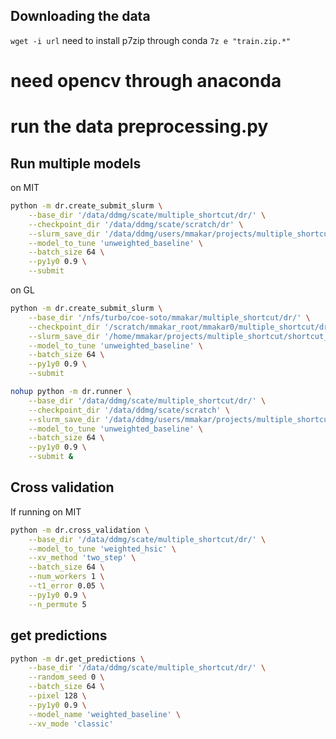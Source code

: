 ## Downloading the data
`wget -i url`
need to install p7zip through conda
`7z e "train.zip.*"`
# need opencv through anaconda
# run the data preprocessing.py


## Run multiple models
on MIT 
```bash
python -m dr.create_submit_slurm \
	--base_dir '/data/ddmg/scate/multiple_shortcut/dr/' \
	--checkpoint_dir '/data/ddmg/scate/scratch/dr' \
	--slurm_save_dir '/data/ddmg/users/mmakar/projects/multiple_shortcut/shortcut_hsic/dr_slurm_scripts/' \
	--model_to_tune 'unweighted_baseline' \
	--batch_size 64 \
	--py1y0 0.9 \
	--submit
```
on GL
```bash
python -m dr.create_submit_slurm \
	--base_dir '/nfs/turbo/coe-soto/mmakar/multiple_shortcut/dr/' \
	--checkpoint_dir '/scratch/mmakar_root/mmakar0/multiple_shortcut/dr' \
	--slurm_save_dir '/home/mmakar/projects/multiple_shortcut/shortcut_hsic/dr_slurm_scripts/' \
	--model_to_tune 'unweighted_baseline' \
	--batch_size 64 \
	--py1y0 0.9 \
	--submit
```


```bash
nohup python -m dr.runner \
	--base_dir '/data/ddmg/scate/multiple_shortcut/dr/' \
	--checkpoint_dir '/data/ddmg/scate/scratch' \
	--slurm_save_dir '/data/ddmg/users/mmakar/projects/multiple_shortcut/shortcut_hsic/dr_slurm_scripts/' \
	--model_to_tune 'unweighted_baseline' \
	--batch_size 64 \
	--py1y0 0.9 \
	--submit &

```

## Cross validation
If running on MIT

```bash
python -m dr.cross_validation \
	--base_dir '/data/ddmg/scate/multiple_shortcut/dr/' \
	--model_to_tune 'weighted_hsic' \
	--xv_method 'two_step' \
	--batch_size 64 \
	--num_workers 1 \
	--t1_error 0.05 \
	--py1y0 0.9 \
	--n_permute 5
```

## get predictions
```bash
python -m dr.get_predictions \
	--base_dir '/data/ddmg/scate/multiple_shortcut/dr/' \
	--random_seed 0 \
	--batch_size 64 \
	--pixel 128 \
	--py1y0 0.9 \
	--model_name 'weighted_baseline' \
	--xv_mode 'classic'

```
